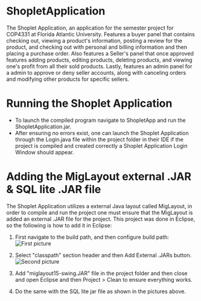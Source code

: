 # ShopletApplication

The Shoplet Application, an application for the semester project for COP4331 at Florida Atlantic University. 
Features a buyer panel that contains checking out, viewing a product's information,
posting a review for the product, and checking out with personal and billing information and then placing a purchase order. Also features
a Seller's panel that once approved features adding products, editing products, deleting products, and viewing one's profit from all their sold products.
Lastly, features an admin panel for a admin to approve or deny seller accounts, along with canceling orders and modifying other products for specific sellers.

# Running the Shoplet Application

* To launch the compiled program navigate to ShopletApp and run the ShopletApplication.jar.
* After ensuring no errors exist, one can launch the Shoplet Application through the Login.java file within the project folder in their IDE if the project is compiled and created correctly a Shoplet Application Login Window should appear.

# Adding the MigLayout external .JAR & SQL lite .JAR file

The Shoplet Application utilizes a external Java layout called MigLayout, in order to compile and run the project one must ensure that the MigLayout is added
an external .JAR file for the project. This project was done in Eclipse, so the following is how to add it in Eclipse:

1. First navigate to the build path, and then configure build path:
![First picture](https://i.imgur.com/y0hajho.png)

2. Select "classpath" section header and then Add External .JARs button.
![Second picture](https://i.imgur.com/AHhl2TS.png)

3. Add "miglayout15-swing.JAR" file in the project folder and then close and open Eclipse and then Project > Clean to ensure everything works.

4. Do the same with the SQL lite jar file as shown in the pictures above.
